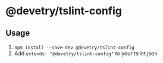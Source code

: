 @devetry/tslint-config
=====================

## Usage
1. `npm install --save-dev @devetry/tslint-config`
2. Add `extends: "@devetry/tslint-config"` to your tslint.json
